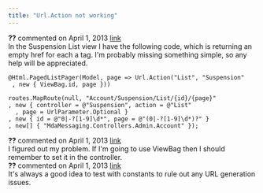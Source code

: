 ```yaml
---
title: "Url.Action not working"
---
```

<div id="post1023852" class="discussion-comment op">
   <div class="discussion-header"><b>??</b> commented on 
      <time datetime="2013-04-01T10:40:15.873-07:00" title="2013-04-01T10:40:15.873-07:00">April 1, 2013</time> <a href="#1023852" class="post-link">link</a></div>
   <div class="discussion-message">In the Suspension List view I have the following code, which is returning an empty href for each a tag.  I'm probably missing something simple, so any help will be appreciated.<br />
<pre><code>@Html.PagedListPager(Model, page =&gt; Url.Action(&quot;List&quot;, &quot;Suspension&quot;
 , new { ViewBag.id, page }))</code></pre>

<pre><code>routes.MapRoute(null, &quot;Account/Suspension/List/{id}/{page}&quot;
, new { controller = @&quot;Suspension&quot;, action = @&quot;List&quot;
  , page = UrlParameter.Optional }
, new { id = @&quot;0|-?[1-9]\d*&quot;, page = @&quot;(0|-?[1-9]\d*)?&quot; }
, new[] { &quot;MdaMessaging.Controllers.Admin.Account&quot; });</code></pre>

</div>
</div>
<div id="post1023864" class="discussion-comment marked-as-answer">
   <div class="discussion-header"><b>??</b> commented on 
      <time datetime="2013-04-01T11:07:06.59-07:00" title="2013-04-01T11:07:06.59-07:00">April 1, 2013</time> <a href="#1023864" class="post-link">link</a></div>
   <div class="discussion-message">I figured out my problem.  If I'm going to use ViewBag then I should remember to set it in the controller.<br />
</div>
</div>
<div id="post1023866" class="discussion-comment">
   <div class="discussion-header"><b>??</b> commented on 
      <time datetime="2013-04-01T11:15:00.96-07:00" title="2013-04-01T11:15:00.96-07:00">April 1, 2013</time> <a href="#1023866" class="post-link">link</a></div>
   <div class="discussion-message">It's always a good idea to test with constants to rule out any URL generation issues.<br />
</div>
</div>